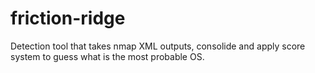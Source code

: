 # friction-ridge
Detection tool that takes nmap XML outputs, consolide and apply score system to guess what is the most probable OS.
